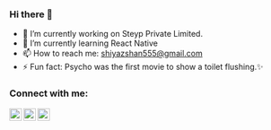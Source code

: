 ### Hi there 👋

- 🔭 I’m currently working on Steyp Private Limited.
- 🌱 I’m currently learning React Native
- 📫 How to reach me: shiyazshan555@gmail.com
- ⚡ Fun fact: Psycho was the first movie to show a toilet flushing.✨

### Connect with me:

[<img align="left" alt="codeSTACKr | Twitter" width="22px" src="https://www.freepik.com/free-icon/instagram_15539661.htm#query=instagram&position=13&from_view=search "/>][twitter]
[<img align="left" alt="codeSTACKr | LinkedIn" width="22px" src="https://cdn.jsdelivr.net/npm/simple-icons@v3/icons/linkedin.svg" />][linkedin]
[<img align="left" alt="codeSTACKr | Instagram" width="22px" src="https://cdn.jsdelivr.net/npm/simple-icons@v3/icons/instagram.svg" />][instagram]

<br />

[twitter]: https://twitter.com/Mohamme96796349
[instagram]: https://www.instagram.com/shiyaz_shan/
[linkedin]: https://www.linkedin.com/in/mohammed-shiyas/

